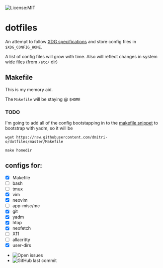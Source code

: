![License:MIT](https://img.shields.io/github/license/dmitri-o/dotfiles)
# dotfiles

An attempt to follow [XDG specifications](https://specifications.freedesktop.org/basedir-spec/basedir-spec-latest.html) and store config files in ``$XDG_CONFIG_HOME``.

A list of config files will grow with time. Also will reflect changes in system wide files (from ``/etc/`` dir)

## Makefile
This is my memory aid.

The ``Makefile`` will be staying @ ``$HOME``

### TODO
I'm going to add all of the config bootstapping in to the [makefile snippet](https://github.com/dmitri-o/dotfiles/issues/1#issue-803264396)
to bootstrap with yadm, so it will be

```
wget https://raw.githubusercontent.com/dmitri-o/dotfiles/master/Makefile

make homedir
```


## configs for:

- [x] Makefile
- [ ] bash
- [ ] tmux
- [x] vim
- [x] neovim
- [ ] app-misc/mc
- [x] git
- [x] yadm
- [x] htop
- [x] neofetch
- [ ] X11
- [ ] allacritty
- [x] user-dirs

* ![Open issues](https://img.shields.io/github/issues-raw/dmitri-o/dotfiles?style=plastic)
* ![GitHub last commit](https://img.shields.io/github/last-commit/dmitri-o/dotfiles)

